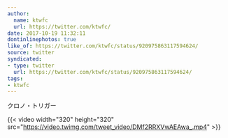 ```yaml
---
author:
  name: ktwfc
  url: https://twitter.com/ktwfc/
date: 2017-10-19 11:32:11
dontinlinephotos: true
like_of: https://twitter.com/ktwfc/status/920975863117594624/
source: twitter
syndicated:
- type: twitter
  url: https://twitter.com/ktwfc/status/920975863117594624/
tags:
- ktwfc
---
```


クロノ・トリガー 

{{< video width="320" height="320" src="https://video.twimg.com/tweet_video/DMf2RRXVwAEAwa_.mp4" >}}